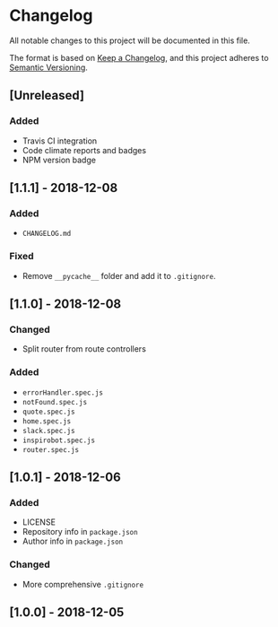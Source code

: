 # Changelog
All notable changes to this project will be documented in this file.

The format is based on [Keep a Changelog](https://keepachangelog.com/en/1.0.0/),
and this project adheres to [Semantic Versioning](https://semver.org/spec/v2.0.0.html).

## [Unreleased]
### Added
- Travis CI integration
- Code climate reports and badges
- NPM version badge

## [1.1.1] - 2018-12-08
### Added
- `CHANGELOG.md`

### Fixed
- Remove `__pycache__` folder and add it to `.gitignore`.

## [1.1.0] - 2018-12-08
### Changed
- Split router from route controllers

### Added
- `errorHandler.spec.js`
- `notFound.spec.js`
- `quote.spec.js`
- `home.spec.js`
- `slack.spec.js`
- `inspirobot.spec.js`
- `router.spec.js`

## [1.0.1] - 2018-12-06
### Added
- LICENSE
- Repository info in `package.json`
- Author info in `package.json`

### Changed
- More comprehensive `.gitignore`

## [1.0.0] - 2018-12-05


